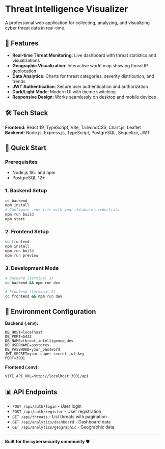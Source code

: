 # Threat Intelligence Visualizer

A professional web application for collecting, analyzing, and visualizing cyber threat data in real-time.

## 🚀 Features

- **Real-time Threat Monitoring**: Live dashboard with threat statistics and visualizations
- **Geographic Visualization**: Interactive world map showing threat IP geolocation  
- **Data Analytics**: Charts for threat categories, severity distribution, and trends
- **JWT Authentication**: Secure user authentication and authorization
- **Dark/Light Mode**: Modern UI with theme switching
- **Responsive Design**: Works seamlessly on desktop and mobile devices

## 🛠 Tech Stack

**Frontend:** React 19, TypeScript, Vite, TailwindCSS, Chart.js, Leaflet  
**Backend:** Node.js, Express.js, TypeScript, PostgreSQL, Sequelize, JWT

## 🚀 Quick Start

### Prerequisites
- Node.js 18+ and npm
- PostgreSQL 12+

### 1. Backend Setup
```bash
cd backend
npm install
# Configure .env file with your database credentials
npm run build
npm start
```

### 2. Frontend Setup  
```bash
cd frontend
npm install
npm run build  
npm run preview
```

### 3. Development Mode
```bash
# Backend (terminal 1)
cd backend && npm run dev

# Frontend (terminal 2)  
cd frontend && npm run dev
```

## 🔧 Environment Configuration

**Backend (.env):**
```env
DB_HOST=localhost
DB_PORT=5432
DB_NAME=threat_intelligence_dev
DB_USERNAME=postgres
DB_PASSWORD=your_password
JWT_SECRET=your-super-secret-jwt-key
PORT=3001
```

**Frontend (.env):**
```env
VITE_API_URL=http://localhost:3001/api
```

## 📊 API Endpoints

- `POST /api/auth/login` - User login
- `POST /api/auth/register` - User registration  
- `GET /api/threats` - List threats with pagination
- `GET /api/analytics/dashboard` - Dashboard data
- `GET /api/analytics/geographic` - Geographic data

---

**Built for the cybersecurity community** 🛡️


